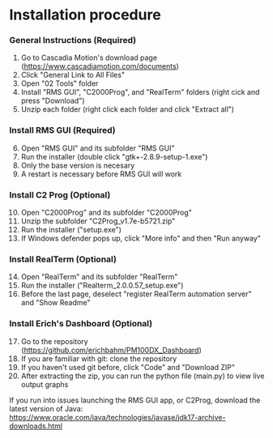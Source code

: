 # Installation procedure
### General Instructions (Required)
1. Go to Cascadia Motion's download page (https://www.cascadiamotion.com/documents)
2. Click "General Link to All Files"
3. Open "02 Tools" folder
4. Install "RMS GUI", "C2000Prog", and "RealTerm" folders (right cick and press "Download")
5. Unzip each folder (right click each folder and click "Extract all")

### Install RMS GUI (Required)
6. Open "RMS GUI" and its subfolder "RMS GUI"
7. Run the installer (double click "gtk+-2.8.9-setup-1.exe")
8. Only the base version is necesary
9. A restart is necessary before RMS GUI will work

### Install C2 Prog (Optional)
10. Open "C2000Prog" and its subfolder "C2000Prog"
11. Unzip the subfolder "C2Prog_v1.7e-b5721.zip"
12. Run the installer ("setup.exe")
13. If Windows defender pops up, click "More info" and then "Run anyway"

### Install RealTerm (Optional)
14. Open "RealTerm" and its subfolder "RealTerm"
15. Run the installer ("Realterm_2.0.0.57_setup.exe")
16. Before the last page, deselect "register RealTerm automation server" and "Show Readme"

### Install Erich's Dashboard (Optional)
17. Go to the repository (https://github.com/erichbahm/PM100DX_Dashboard) 
18. If you are familiar with git: clone the repository
19. If you haven't used git before, click "Code" and "Download ZIP"
20. After extracting the zip, you can run the python file (main.py) to view live output graphs 

If you run into issues launching the RMS GUI app, or C2Prog, download the latest version of Java:
https://www.oracle.com/java/technologies/javase/jdk17-archive-downloads.html
